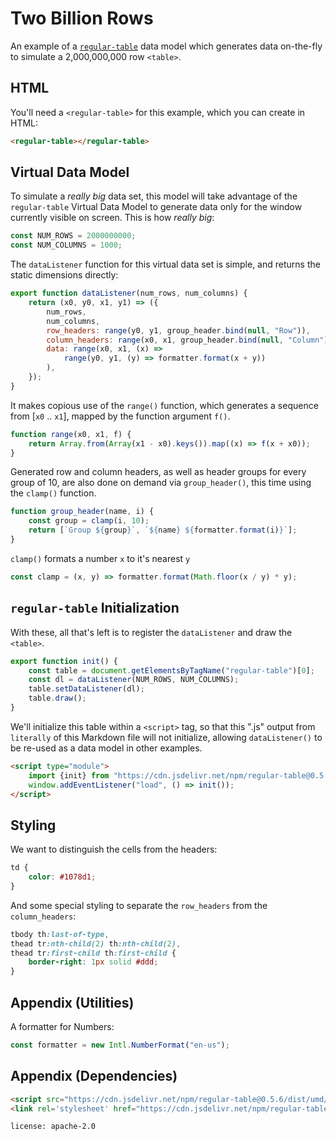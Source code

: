 # Two Billion Rows

An example of a [`regular-table`](https://github.com/finos/regular-table) data model which generates data on-the-fly to simulate a 2,000,000,000 row `<table>`.

## HTML

You'll need a `<regular-table>` for this example, which you can create in HTML:

```html
<regular-table></regular-table>
```

## Virtual Data Model

To simulate a _really big_ data set, this model will take advantage of the `regular-table` Virtual Data Model to generate data only for the window currently visible on screen.  This is how _really big_:

```javascript
const NUM_ROWS = 2000000000;
const NUM_COLUMNS = 1000;
```

The `dataListener` function for this virtual data set is simple, and returns the static dimensions directly:

```javascript
export function dataListener(num_rows, num_columns) {
    return (x0, y0, x1, y1) => ({
        num_rows,
        num_columns,
        row_headers: range(y0, y1, group_header.bind(null, "Row")),
        column_headers: range(x0, x1, group_header.bind(null, "Column")),
        data: range(x0, x1, (x) =>
            range(y0, y1, (y) => formatter.format(x + y))
        ),
    });
}
```

It makes copious use of the `range()` function, which generates a sequence from [`x0` .. `x1`], mapped by the function argument `f()`.

```javascript
function range(x0, x1, f) {
    return Array.from(Array(x1 - x0).keys()).map((x) => f(x + x0));
}
```

Generated row and column headers, as well as header groups for every group of 10, are also done on demand via `group_header()`, this time using the `clamp()` function.

```javascript
function group_header(name, i) {
    const group = clamp(i, 10);
    return [`Group ${group}`, `${name} ${formatter.format(i)}`];
}
```

`clamp()` formats a number `x` to it's nearest `y`

```javascript
const clamp = (x, y) => formatter.format(Math.floor(x / y) * y);
```

## `regular-table` Initialization

With these, all that's left is to register the `dataListener` and draw the `<table>`.

```javascript
export function init() {
    const table = document.getElementsByTagName("regular-table")[0];
    const dl = dataListener(NUM_ROWS, NUM_COLUMNS);
    table.setDataListener(dl);
    table.draw();
}
```

We'll initialize this table within a `<script>` tag, so that this ".js" output from `literally` of this Markdown file will not initialize, allowing `dataListener()` to be re-used as a data model in other examples.

```html
<script type="module">
    import {init} from "https://cdn.jsdelivr.net/npm/regular-table@0.5.6/dist/examples/two_billion_rows.js";
    window.addEventListener("load", () => init());
</script>
```

## Styling

We want to distinguish the cells from the headers:

```css
td {
    color: #1078d1;
}
```

And some special styling to separate the `row_headers` from the `column_headers`:

```css
tbody th:last-of-type,
thead tr:nth-child(2) th:nth-child(2),
thead tr:first-child th:first-child {
    border-right: 1px solid #ddd;
}
```

## Appendix (Utilities)

A formatter for Numbers:

```javascript
const formatter = new Intl.NumberFormat("en-us");
```

## Appendix (Dependencies)

```html
<script src="https://cdn.jsdelivr.net/npm/regular-table@0.5.6/dist/umd/regular-table.js"></script>
<link rel='stylesheet' href="https://cdn.jsdelivr.net/npm/regular-table@0.5.6/dist/css/material.css">
```

```block
license: apache-2.0
```

